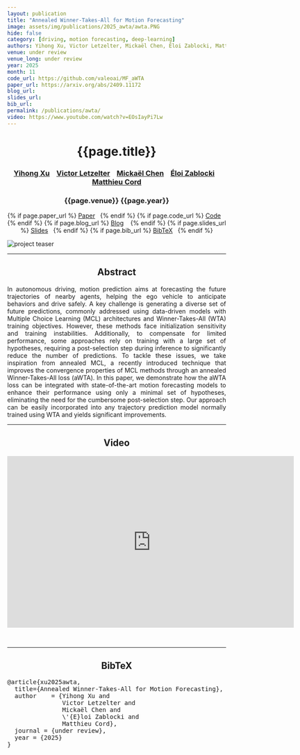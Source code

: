 ```yaml
---
layout: publication
title: "Annealed Winner-Takes-All for Motion Forecasting" 
image: assets/img/publications/2025_awta/awta.PNG
hide: false
category: [driving, motion forecasting, deep-learning]
authors: Yihong Xu, Victor Letzelter, Mickaël Chen, Éloi Zablocki, Matthieu Cord
venue: under review
venue_long: under review
year: 2025
month: 11
code_url: https://github.com/valeoai/MF_aWTA
paper_url: https://arxiv.org/abs/2409.11172
blog_url: 
slides_url: 
bib_url: 
permalink: /publications/awta/
video: https://www.youtube.com/watch?v=EOsIayPi7Lw
---
```


<h1 align="center"> {{page.title}} </h1>
<!-- Simple call of authors -->
<!-- <h3 align="center"> {{page.authors}} </h3> -->
<!-- Alternatively you can add links to author pages -->
<h3 align="center"> <a href="https://scholar.google.fr/citations?user=vMLRRVkAAAAJ">Yihong Xu</a> &nbsp;&nbsp; <a href="https://victorletzelter.github.io">Victor Letzelter</a> &nbsp;&nbsp; <a href="https://scholar.google.com/citations?user=QnRpMJAAAAAJ">Mickaël Chen</a> &nbsp;&nbsp; <a href="https://scholar.google.fr/citations?user=dOkbUmEAAAAJ">Éloi Zablocki</a> &nbsp;&nbsp; <a href="https://cord.isir.upmc.fr/">Matthieu Cord</a></h3>


<h3 align="center"> {{page.venue}} {{page.year}} </h3>

<div align="center">
  <p>
    {% if page.paper_url %}
    <a href="{{ page.paper_url }}"><i class="far fa-file-pdf"></i> Paper</a>&nbsp;&nbsp;
    {% endif %}
    {% if page.code_url %}
    <a href="{{ page.code_url }}"><i class="fab fa-github"></i> Code</a> &nbsp;&nbsp;
    {% endif %}
    {% if page.blog_url %}
    <a href="{{ page.blog_url }}"><i class="fab fa-blogger"></i> Blog</a> &nbsp;&nbsp;
    {% endif %}
    {% if page.slides_url %}
    <a href="{{ page.slides_url }}"><i class="far fa-file-pdf"></i> Slides</a>&nbsp;&nbsp;
    {% endif %}
    {% if page.bib_url %}
    <a href="{{ page.bib_url}}"><i class="far fa-file-alt"></i> BibTeX</a>&nbsp;&nbsp;
    {% endif %}
  </p>
</div>


<div class="publication-teaser">
    <img src="../../{{ page.image }}" alt="project teaser"/>
</div>


<hr>

<h2  align="center">Abstract</h2>

<p align="justify">In autonomous driving, motion prediction aims at forecasting the future trajectories of nearby agents, helping the ego vehicle to anticipate behaviors and drive safely. A key challenge is generating a diverse set of future predictions, commonly addressed using data-driven models with Multiple Choice Learning (MCL) architectures and Winner-Takes-All (WTA) training objectives. However, these methods face initialization sensitivity and training instabilities. Additionally, to compensate for limited performance, some approaches rely on training with a large set of hypotheses, requiring a post-selection step during inference to significantly reduce the number of predictions. To tackle these issues, we take inspiration from annealed MCL, a recently introduced technique that improves the convergence properties of MCL methods through an annealed Winner-Takes-All loss (aWTA). In this paper, we demonstrate how the aWTA loss can be integrated with state-of-the-art motion forecasting models to enhance their performance using only a minimal set of hypotheses, eliminating the need for the cumbersome post-selection step. Our approach can be easily incorporated into any trajectory prediction model normally trained using WTA and yields significant improvements.</p>

<hr>
<h2 align="center"> Video</h2>

<p align="center">
  <iframe width="660" height="395" src="https://www.youtube.com/embed/EOsIayPi7Lw?si=1S2JDqEFa3GlMjJc" frameborder="0" allow="autoplay; encrypted-media" allowfullscreen align="center"></iframe>
</p>

<br>
<hr>

<h2  align="center">BibTeX</h2>
<left>
  <pre class="bibtex-box">
@article{xu2025awta,
  title={Annealed Winner-Takes-All for Motion Forecasting},
  author    = {Yihong Xu and
               Victor Letzelter and
               Mickaël Chen and
               \'{E}loi Zablocki and
               Matthieu Cord},
  journal = {under review},
  year = {2025}
}
</pre>
</left>

<br>
